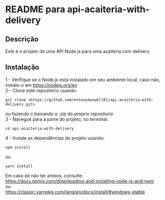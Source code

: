 # README para api-acaiteria-with-delivery

## Descrição

Este é o projeto de uma API Node.js para uma açaiteria com delivery

## Instalação

1 - Verifique se o Node.js está instalado em seu ambiente local, caso não, instale-o em <https://nodejs.org/en> <br>
2 - Clone este repositório usando:

```  
git clone <https://github.com/entonymaxwell01/api-acaiteria-with-delivery.git> 
```

ou fazendo o baixando o .zip do proprio repositorio <br>
3 - Navegue para a parte do projeto, no terminal: <br>

```
cd api-acaiteria-with-delivery
```

4 - Instale as dependências do projeto usando:

```
npm install
```

ou

```
yarn install
```

Em caso de não ter ambos, consulte: <br>
<https://docs.npmjs.com/downloading-and-installing-node-js-and-npm> <br>
ou <br>
<https://classic.yarnpkg.com/lang/en/docs/install/#windows-stable>

